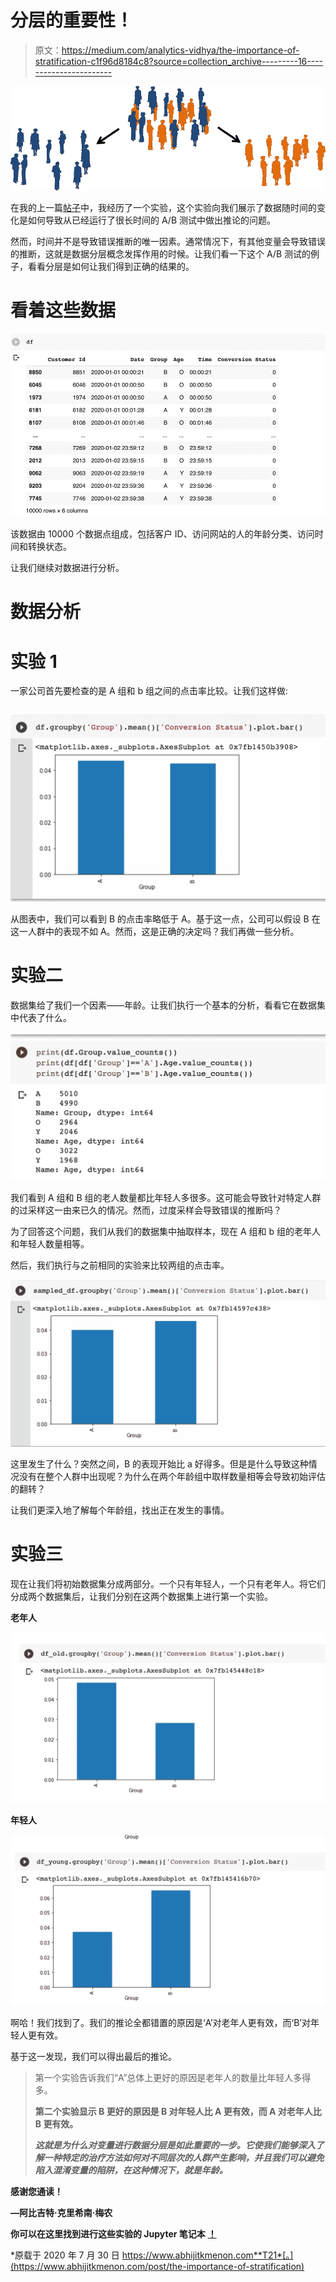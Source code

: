 # 分层的重要性！

> 原文：<https://medium.com/analytics-vidhya/the-importance-of-stratification-c1f96d8184c8?source=collection_archive---------16----------------------->

![](img/94d4eba7d2a215a5b3e8018256fbbc12.png)

在我的上一篇[帖子](/swlh/the-trap-of-a-b-testing-for-too-long-a4706066a692)中，我经历了一个实验，这个实验向我们展示了数据随时间的变化是如何导致从已经运行了很长时间的 A/B 测试中做出推论的问题。

然而，时间并不是导致错误推断的唯一因素。通常情况下，有其他变量会导致错误的推断，这就是数据分层概念发挥作用的时候。让我们看一下这个 A/B 测试的例子，看看分层是如何让我们得到正确的结果的。

# 看着这些数据

![](img/deb9f3947cddb8054c64730c3d76468e.png)

该数据由 10000 个数据点组成，包括客户 ID、访问网站的人的年龄分类、访问时间和转换状态。

让我们继续对数据进行分析。

# 数据分析

# 实验 1

一家公司首先要检查的是 A 组和 b 组之间的点击率比较。让我们这样做:

![](img/7cb123dfe353a1c0bada554108fe464b.png)

从图表中，我们可以看到 B 的点击率略低于 A。基于这一点，公司可以假设 B 在这一人群中的表现不如 A。然而，这是正确的决定吗？我们再做一些分析。

# 实验二

数据集给了我们一个因素——年龄。让我们执行一个基本的分析，看看它在数据集中代表了什么。

![](img/72207452b541e0721f933e113c70757b.png)

我们看到 A 组和 B 组的老人数量都比年轻人多很多。这可能会导致针对特定人群的过采样这一由来已久的情况。然而，过度采样会导致错误的推断吗？

为了回答这个问题，我们从我们的数据集中抽取样本，现在 A 组和 b 组的老年人和年轻人数量相等。

然后，我们执行与之前相同的实验来比较两组的点击率。

![](img/a23011a3933fcefa8845e2da5fa9ae36.png)

这里发生了什么？突然之间，B 的表现开始比 a 好得多。但是是什么导致这种情况没有在整个人群中出现呢？为什么在两个年龄组中取样数量相等会导致初始评估的翻转？

让我们更深入地了解每个年龄组，找出正在发生的事情。

# 实验三

现在让我们将初始数据集分成两部分。一个只有年轻人，一个只有老年人。将它们分成两个数据集后，让我们分别在这两个数据集上进行第一个实验。

**老年人**

![](img/1cc703b7da1c6c14e45c2a5930700587.png)

**年轻人**

![](img/d61632d7bf1ba239dacaaad56c752d77.png)

啊哈！我们找到了。我们的推论全都错置的原因是‘A’对老年人更有效，而‘B’对年轻人更有效。

基于这一发现，我们可以得出最后的推论。

> 第一个实验告诉我们“A”总体上更好的原因是老年人的数量比年轻人多得多。
> 
> **第二个实验显示 B 更好的原因是 B 对年轻人比 A 更有效，而 A 对老年人比 B 更有效。**
> 
> ***这就是为什么对变量进行数据分层是如此重要的一步。它使我们能够深入了解一种特定的治疗方法如何对不同层次的人群产生影响，并且我们可以避免陷入混淆变量的陷阱，在这种情况下，就是年龄。***

**感谢您通读！**

**—阿比吉特·克里希南·梅农**

**你可以在这里找到进行这些实验的 Jupyter 笔记本** [**！**](https://colab.research.google.com/drive/1d7kytjnvpHsGbJRgEA29ra8M_iAnLFK1?usp=sharing)

*原载于 2020 年 7 月 30 日 https://www.abhijitkmenon.com**T21*[。](https://www.abhijitkmenon.com/post/the-importance-of-stratification)